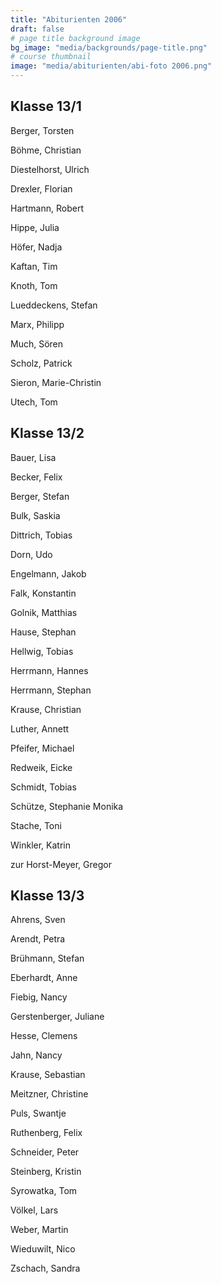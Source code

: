 ```yaml
---
title: "Abiturienten 2006"
draft: false
# page title background image
bg_image: "media/backgrounds/page-title.png"
# course thumbnail
image: "media/abiturienten/abi-foto 2006.png"
---
```


## Klasse 13/1

Berger, Torsten

Böhme, Christian

Diestelhorst, Ulrich

Drexler, Florian

Hartmann, Robert

Hippe, Julia

Höfer, Nadja

Kaftan, Tim

Knoth, Tom

Lueddeckens, Stefan

Marx, Philipp

Much, Sören

Scholz, Patrick

Sieron, Marie-Christin

Utech, Tom

## Klasse 13/2

Bauer, Lisa

Becker, Felix

Berger, Stefan

Bulk, Saskia

Dittrich, Tobias

Dorn, Udo

Engelmann, Jakob

Falk, Konstantin

Golnik, Matthias

Hause, Stephan

Hellwig, Tobias

Herrmann, Hannes

Herrmann, Stephan

Krause, Christian

Luther, Annett

Pfeifer, Michael

Redweik, Eicke

Schmidt, Tobias

Schütze, Stephanie Monika

Stache, Toni

Winkler, Katrin

zur Horst-Meyer, Gregor

## Klasse 13/3

Ahrens, Sven

Arendt, Petra

Brühmann, Stefan

Eberhardt, Anne

Fiebig, Nancy

Gerstenberger, Juliane

Hesse, Clemens

Jahn, Nancy

Krause, Sebastian

Meitzner, Christine

Puls, Swantje

Ruthenberg, Felix

Schneider, Peter

Steinberg, Kristin

Syrowatka, Tom

Völkel, Lars

Weber, Martin

Wieduwilt, Nico

Zschach, Sandra
